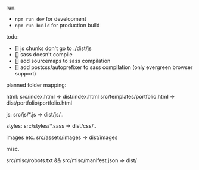 run:
- `npm run dev` for development
- `npm run build` for production build

todo: 
* [] js chunks don't go to ./dist/js
* [] sass doesn't compile
* [] add sourcemaps to sass compilation
* [] add postcss/autoprefixer to sass compilation (only evergreen browser support)

planned folder mapping:

html:
src/index.html => dist/index.html
src/templates/portfolio.html => dist/portfolio/portfolio.html

js:
src/js/*.js => dist/js/..

styles:
src/styles/*.sass => dist/css/..

images etc.
src/assets/images => dist/images

misc.

src/misc/robots.txt && src/misc/manifest.json => dist/

